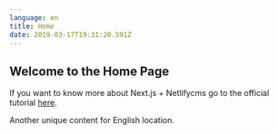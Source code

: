 ```yaml
---
language: en
title: Home
date: 2019-03-17T19:31:20.591Z
---
```

## Welcome to the Home Page

If you want to know more about Next.js + Netlifycms go to the official tutorial [here](https://www.netlifycms.org/docs/nextjs/).

Another unique content for English location.